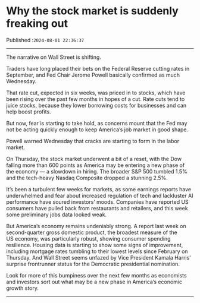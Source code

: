 # Why the stock market is suddenly freaking out

Published :`2024-08-01 22:36:37`

---

The narrative on Wall Street is shifting.

Traders have long placed their bets on the Federal Reserve cutting rates in September, and Fed Chair Jerome Powell basically confirmed as much Wednesday.

That rate cut, expected in six weeks, was priced in to stocks, which have been rising over the past few months in hopes of a cut. Rate cuts tend to juice stocks, because they lower borrowing costs for businesses and can help boost profits.

But now, fear is starting to take hold, as concerns mount that the Fed may not be acting quickly enough to keep America’s job market in good shape.

Powell warned Wednesday that cracks are starting to form in the labor market.

On Thursday, the stock market underwent a bit of a reset, with the Dow falling more than 600 points as America may be entering a new phase of the economy — a slowdown in hiring. The broader S&P 500 tumbled 1.5% and the tech-heavy Nasdaq Composite dropped a stunning 2.5%.

It’s been a turbulent few weeks for markets, as some earnings reports have underwhelmed and fear about increased regulation of tech and lackluster AI performance have soured investors’ moods. Companies have reported US consumers have pulled back from restaurants and retailers, and this week some preliminary jobs data looked weak.

But America’s economy remains undeniably strong. A report last week on second-quarter gross domestic product, the broadest measure of the US economy, was particularly robust, showing consumer spending resilience. Housing data is starting to show some signs of improvement, including mortgage rates tumbling to their lowest levels since February on Thursday. And Wall Street seems unfazed by Vice President Kamala Harris’ surprise frontrunner status for the Democratic presidential nomination.

Look for more of this bumpiness over the next few months as economists and investors sort out what may be a new phase in America’s economic growth story.

---


